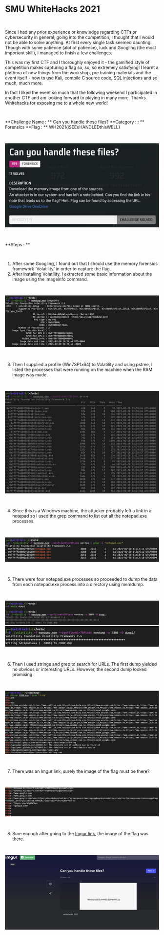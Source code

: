 # SMU WhiteHacks 2021

<br/>

Since I had any prior experience or knowledge regarding CTFs or cybersecurity in general, going into the competition, I thought that I would not be able to solve anything. At first every single task seemed daunting. Though with some patience (alot of patience), luck and Googling (the most important skill), I managed to finish a few challenges. 

This was my first CTF and I thoroughly enjoyed it - the gamified style of competition makes capturing a flag so, so, so extremely satisfying! I learnt a plethora of new things from the workshop, pre training materials and the event itself - how to use Kali, compile C source code, SQL injections and so much, much more.

In fact I liked the event so much that the following weekend I participated in another CTF and am looking forward to playing in many more. Thanks Whitehacks for exposing me to a whole new world!

<br/>

**Challenge Name : **  Can you handle these files?
**Category : : **  Forensics
**Flag : **  WH2021{iSEEuHANDLEDthisWELL}

<br/>

![SMU Whitehacks 2021 Writeup](/assets/img/ctfImages/whitehacks2021/image6.png)

<br/>

**Steps : **

<br/>

1. After some Googling, I found out that I should use the memory forensics framework ‘Volatility’ in order to capture the flag.
2. After installing Volatility, I extracted some basic information about the image using the imageinfo command.

<br/>

![SMU Whitehacks 2021 Writeup](/assets/img/ctfImages/whitehacks2021/image1.png)

<br/>

3. Then I supplied a profile (Win7SP1x64) to Volatility and using pstree, I listed the processes that were running on the machine when the RAM image was made.

<br/>

![SMU Whitehacks 2021 Writeup](/assets/img/ctfImages/whitehacks2021/image2.png)

<br/>

4. Since this is a Windows machine, the attacker probably left a link in a notepad so I used the grep command to list out all the notepad.exe processes.

<br/>

![SMU Whitehacks 2021 Writeup](/assets/img/ctfImages/whitehacks2021/image8.png)

<br/>

5. There were four notepad.exe processes so proceeded to dump the data from each notepad.exe process into a directory using memdump.

<br/>

![SMU Whitehacks 2021 Writeup](/assets/img/ctfImages/whitehacks2021/image4.png)
![SMU Whitehacks 2021 Writeup](/assets/img/ctfImages/whitehacks2021/image9.png)

<br/>

6. Then I used strings and grep to search for URLs. The first dump yielded no obvious or interesting URLs. However, the second dump looked promising.

<br/>

![SMU Whitehacks 2021 Writeup](/assets/img/ctfImages/whitehacks2021/image3.png)

<br/>

7. There was an Imgur link, surely the image of the flag must be there?

<br/>

![SMU Whitehacks 2021 Writeup](/assets/img/ctfImages/whitehacks2021/image7.png)

<br/>

8. Sure enough after going to the [Imgur link](https://imgur.com/a/pRWCNyo), the image of the flag was there.

<br/>

![SMU Whitehacks 2021 Writeup](/assets/img/ctfImages/whitehacks2021/image5.png)

<br/>


